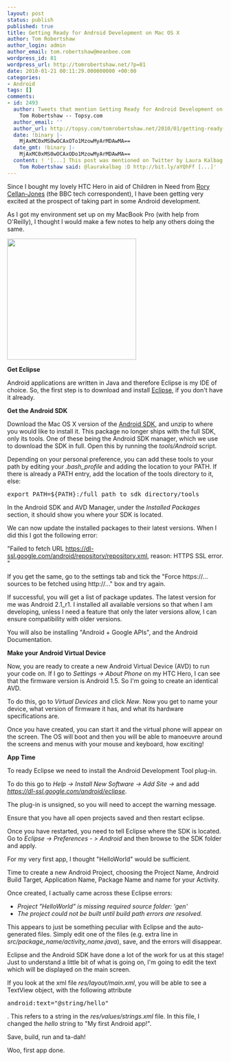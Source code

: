 ```yaml
---
layout: post
status: publish
published: true
title: Getting Ready for Android Development on Mac OS X
author: Tom Robertshaw
author_login: admin
author_email: tom.robertshaw@meanbee.com
wordpress_id: 81
wordpress_url: http://tomrobertshaw.net/?p=81
date: 2010-01-21 00:11:29.000000000 +00:00
categories:
- Android
tags: []
comments:
- id: 2493
  author: Tweets that mention Getting Ready for Android Development on Mac OS X |
    Tom Robertshaw -- Topsy.com
  author_email: ''
  author_url: http://topsy.com/tomrobertshaw.net/2010/01/getting-ready-for-android-development-on-mac-os-x/?utm_source=pingback&amp;utm_campaign=L2
  date: !binary |-
    MjAxMC0xMS0wOCAxOTo1MzowMyArMDAwMA==
  date_gmt: !binary |-
    MjAxMC0xMS0wOCAxODo1MzowMyArMDAwMA==
  content: ! '[...] This post was mentioned on Twitter by Laura Kalbag, Tom Robertshaw.
    Tom Robertshaw said: @laurakalbag :D http://bit.ly/aYQhFf [...]'
---
```

Since I bought my lovely HTC Hero in aid of Children in Need from <a href="http://twitter.com/ruskin147">Rory Cellan-Jones</a> (the BBC tech correspondent), I have been getting very excited at the prospect of taking part in some Android development.

As I got my environment set up on my MacBook Pro (with help from O'Reilly), I thought I would make a few notes to help any others doing the same.

<a href="http://tomrobertshaw.net/wp-content/uploads/2010/01/My-First-Android-App.png"><img class="alignright size-medium wp-image-90" title="My First Android App" src="http://tomrobertshaw.net/wp-content/uploads/2010/01/My-First-Android-App-e1264269265522-300x282.png" alt="" width="300" height="282" /></a>

<strong>Get Eclipse</strong>

Android applications are written in Java and therefore Eclipse is my IDE of choice.  So, the first step is to download and install <a href="http://www.eclipse.org/downloads/">Eclipse</a>, if you don't have it already.

<strong>Get the Android SDK</strong>

Download the Mac OS X version of the <a href="http://developer.android.com/sdk/index.html">Android SDK</a>, and unzip to where you would like to install it.  This package no longer ships with the full SDK, only its tools.  One of these being the Android SDK manager, which we use to download the SDK in full.  Open this by running the <em>tools/Android</em> script.

Depending on your personal preference, you can add these tools to your path by editing your <em>.bash_profile</em> and adding the location to your PATH. If there is already a PATH entry, add the location of the tools directory to it, else:

<pre lang="text">export PATH=${PATH}:/full_path_to_sdk_directory/tools</pre>

In the Android SDK and AVD Manager, under the <em>Installed Packages</em> section, it should show you where your SDK is located.

We can now update the installed packages to their latest versions.  When I did this I got the following error:

"Failed to fetch URL https://dl-ssl.google.com/android/repository/repository.xml, reason: HTTPS SSL error. "

If you get the same, go to the settings tab and tick the "Force https://... sources to be fetched using http://..." box and try again.

If successful, you will get a list of package updates.  The latest version for me was Android 2.1_r1.  I installed all available versions so that when I am developing, unless I need a feature that only the later versions allow, I can ensure compatibility with older versions.

You will also be installing "Android + Google APIs", and the Android Documentation.

<strong>Make your Android Virtual Device</strong>

Now, you are ready to create a new Android Virtual Device (AVD) to run your code on.  If I go to <em>Settings -&gt; About Phone</em> on my HTC Hero, I can see that the firmware version is Android 1.5.  So I'm going to create an identical AVD.

To do this, go to <em>Virtual Devices</em> and click <em>New</em>.  Now you get to name your device, what version of firmware it has, and what its hardware specifications are.

Once you have created, you can start it and the virtual phone will appear on the screen.   The OS will boot and then you will be able to manoeuvre around the screens and menus with your mouse and keyboard, how exciting!

<strong>App Time</strong>

To ready Eclipse we need to install the Android Development Tool plug-in.

To do this go to <em>Help -&gt; Install New Software -&gt; Add Site -&gt;</em> and add <em>https://dl-ssl.google.com/android/eclipse</em>.

The plug-in is unsigned, so you will need to accept the warning message.

Ensure that you have all open projects saved and then restart eclipse.

Once you have restarted, you need to tell Eclipse where the SDK is located.  Go to <em>Eclipse -&gt; Preferences - &gt; Android</em> and then browse to the SDK folder and apply.

For my very first app, I thought "HelloWorld" would be sufficient.

Time to create a new Android Project, choosing the Project Name, Android Build Target, Application Name, Package Name and name for your Activity.

Once created, I actually came across these Eclipse errors:

- <em>Project "HelloWorld" is missing required source folder: 'gen'</em>
- <em>The project could not be built until build path errors are resolved.</em>

This appears to just be something peculiar with Eclipse and the auto-generated files.  Simply edit one of the files (e.g. extra line in <em>src/package_name/activity_name.java</em>), save, and the errors will disappear.

Eclipse and the Android SDK have done a lot of the work for us at this stage!  Just to understand a little bit of what is going on, I'm going to edit the text which will be displayed on the main screen.

If you look at the xml file <em>res/layout/main.xml</em>, you will be able to see a TextView object, with the following attribute <pre lang="text">android:text="@string/hello"</pre>.  This refers to a string in the <em>res/values/strings.xml</em> file.  In this file, I changed the <em>hello</em> string to "My first Android app!".

Save, build, run and ta-dah!

Woo, first app done.
